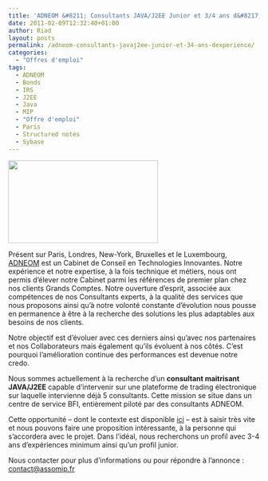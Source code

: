 ```yaml
---
title: 'ADNEOM &#8211; Consultants JAVA/J2EE Junior et 3/4 ans d&#8217;expérience'
date: 2011-02-09T12:32:40+01:00
author: Riad
layout: posts
permalink: /adneom-consultants-javaj2ee-junior-et-34-ans-dexperience/
categories:
  - "Offres d'emploi"
tags:
  - ADNEOM
  - Bonds
  - IRS
  - J2EE
  - Java
  - MIP
  - "Offre d'emploi"
  - Paris
  - Structured notes
  - Sybase
---
```

<img class="alignright size-medium wp-image-376" title="Ad" src="/assets/uploads/2011/02/Ad-300x166.jpg" alt="" width="300" height="166" />

Présent sur Paris, Londres, New-York, Bruxelles et le Luxembourg, <a title="ADNEOM" href="https://www.adneom.com" target="_blank">ADNEOM</a> est un Cabinet de Conseil en Technologies Innovantes. Notre expérience et notre expertise, à la fois technique et métiers, nous ont permis d’élever notre Cabinet parmi les références de premier plan chez nos clients Grands Comptes. Notre ouverture d’esprit, associée aux compétences de nos Consultants experts, à la qualité des services que nous proposons ainsi qu’à notre volonté constante d’évolution nous pousse en permanence à être à la recherche des solutions les plus adaptables aux besoins de nos clients.

Notre objectif est d&#8217;évoluer avec ces derniers ainsi qu’avec nos partenaires et nos Collaborateurs mais également qu&#8217;ils évoluent à nos côtés. C&#8217;est pourquoi l’amélioration continue des performances est devenue notre credo.

Nous sommes actuellement à la recherche d’un **consultant maitrisant JAVA/J2EE** capable d’intervenir sur une plateforme de trading électronique sur laquelle intervienne déjà 5 consultants. Cette mission se situe dans un centre de service BFI, entièrement piloté par des consultants ADNEOM.

Cette opportunité &#8211; dont le contexte est disponible <a title="Contexte T2G" href="https://goo.gl/GK5z6" target="_blank">ici</a> &#8211; est à saisir très vite et nous pouvons faire une proposition intéressante, à la personne qui s’accordera avec le projet. Dans l’idéal, nous recherchons un profil avec 3-4 ans d’expériences minimum ainsi qu’un profil junior.

Nous contacter pour plus d&#8217;informations ou pour répondre à l&#8217;annonce : contact@assomip.fr
